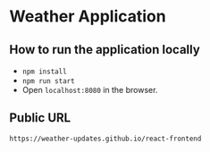 # Weather Application
## How to run the application locally

- `npm install`
- `npm run start`
- Open `localhost:8080` in the browser.

## Public URL
 `https://weather-updates.github.io/react-frontend`
